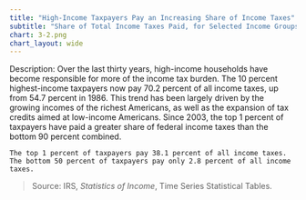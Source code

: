 ```yaml
---
title: "High-Income Taxpayers Pay an Increasing Share of Income Taxes"
subtitle: "Share of Total Income Taxes Paid, for Selected Income Groups (1986–2012)"
chart: 3-2.png
chart_layout: wide
---
```

Description: Over the last thirty years, high-income households have become responsible for more of the income tax burden. The 10 percent highest-income taxpayers now pay 70.2 percent of all income taxes, up from 54.7 percent in 1986. This trend has been largely driven by the growing incomes of the richest Americans,  as well as the expansion of tax credits aimed at low-income Americans. Since 2003, the top 1 percent of taxpayers have paid a greater share of federal income taxes than the bottom 90 percent combined.						

```
The top 1 percent of taxpayers pay 38.1 percent of all income taxes. The bottom 50 percent of taxpayers pay only 2.8 percent of all income taxes.
```

> Source: IRS, *Statistics of Income*, Time Series Statistical Tables.
